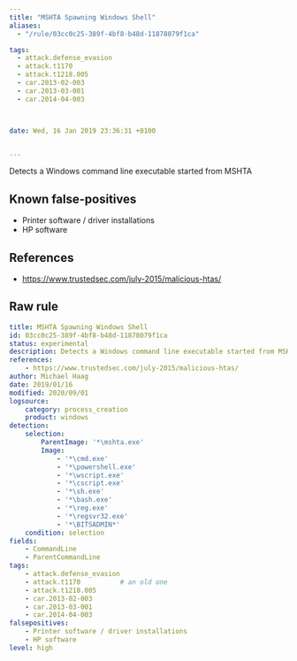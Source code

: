 ```yaml
---
title: "MSHTA Spawning Windows Shell"
aliases:
  - "/rule/03cc0c25-389f-4bf8-b48d-11878079f1ca"

tags:
  - attack.defense_evasion
  - attack.t1170
  - attack.t1218.005
  - car.2013-02-003
  - car.2013-03-001
  - car.2014-04-003



date: Wed, 16 Jan 2019 23:36:31 +0100


---
```


Detects a Windows command line executable started from MSHTA

<!--more-->


## Known false-positives

* Printer software / driver installations
* HP software



## References

* https://www.trustedsec.com/july-2015/malicious-htas/


## Raw rule
```yaml
title: MSHTA Spawning Windows Shell
id: 03cc0c25-389f-4bf8-b48d-11878079f1ca
status: experimental
description: Detects a Windows command line executable started from MSHTA
references:
    - https://www.trustedsec.com/july-2015/malicious-htas/
author: Michael Haag
date: 2019/01/16
modified: 2020/09/01
logsource:
    category: process_creation
    product: windows
detection:
    selection:
        ParentImage: '*\mshta.exe'
        Image:
            - '*\cmd.exe'
            - '*\powershell.exe'
            - '*\wscript.exe'
            - '*\cscript.exe'
            - '*\sh.exe'
            - '*\bash.exe'
            - '*\reg.exe'
            - '*\regsvr32.exe'
            - '*\BITSADMIN*'
    condition: selection
fields:
    - CommandLine
    - ParentCommandLine
tags:
    - attack.defense_evasion
    - attack.t1170          # an old one
    - attack.t1218.005
    - car.2013-02-003
    - car.2013-03-001
    - car.2014-04-003
falsepositives:
    - Printer software / driver installations
    - HP software
level: high

```
